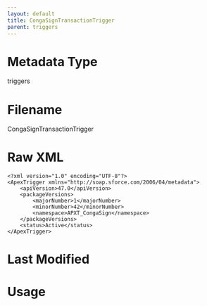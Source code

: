 ```yaml
---
layout: default
title: CongaSignTransactionTrigger
parent: triggers
---
```

# Metadata Type
triggers


# Filename 
CongaSignTransactionTrigger


# Raw XML
```
<?xml version="1.0" encoding="UTF-8"?>
<ApexTrigger xmlns="http://soap.sforce.com/2006/04/metadata">
    <apiVersion>47.0</apiVersion>
    <packageVersions>
        <majorNumber>1</majorNumber>
        <minorNumber>42</minorNumber>
        <namespace>APXT_CongaSign</namespace>
    </packageVersions>
    <status>Active</status>
</ApexTrigger>
```


# Last Modified


# Usage
